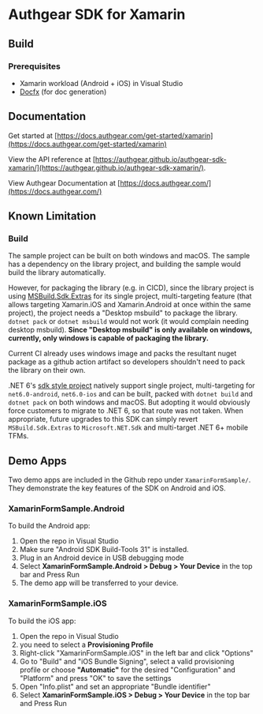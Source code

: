 # Authgear SDK for Xamarin

## Build

### Prerequisites

- Xamarin workload (Android + iOS) in Visual Studio
- [Docfx](https://dotnet.github.io/docfx/tutorial/docfx_getting_started.html) (for doc generation)

## Documentation

Get started at [https://docs.authgear.com/get-started/xamarin](https://docs.authgear.com/get-started/xamarin)

View the API reference at [https://authgear.github.io/authgear-sdk-xamarin/](https://authgear.github.io/authgear-sdk-xamarin/).

View Authgear Documentation at [https://docs.authgear.com/](https://docs.authgear.com/)

## Known Limitation

### Build

The sample project can be built on both windows and macOS. The sample has a dependency on the library project, and building the sample would build the library automatically.

However, for packaging the library (e.g. in CICD), since the library project is using [MSBuild.Sdk.Extras](https://github.com/novotnyllc/MSBuildSdkExtras) for its single project, multi-targeting feature (that allows targeting Xamarin.iOS and Xamarin.Android at once within the same project), the project needs a "Desktop msbuild" to package the library. `dotnet pack` or `dotnet msbuild` would not work (it would complain needing desktop msbuild). **Since "Desktop msbuild" is only available on windows, currently, only windows is capable of packaging the library.** 

Current CI already uses windows image and packs the resultant nuget package as a github action artifact so developers shouldn't need to pack the library on their own.

.NET 6's [sdk style project](https://docs.microsoft.com/en-us/dotnet/standard/frameworks) natively support single project, multi-targeting for `net6.0-android`, `net6.0-ios` and can be built, packed with `dotnet build` and `dotnet pack` on both windows and macOS. But adopting it would obviously force customers to migrate to .NET 6, so that route was not taken. When appropriate, future upgrades to this SDK can simply revert `MSBuild.Sdk.Extras` to `Microsoft.NET.Sdk` and multi-target .NET 6+ mobile TFMs.

## Demo Apps

Two demo apps are included in the Github repo under `XamarinFormSample/`. They demonstrate the key features of the SDK on Android and iOS.

### XamarinFormSample.Android

To build the Android app:

1. Open the repo in Visual Studio
1. Make sure "Android SDK Build-Tools 31" is installed.
1. Plug in an Android device in USB debugging mode
1. Select **XamarinFormSample.Android \> Debug \> Your Device** in the top bar and Press Run
1. The demo app will be transferred to your device.

### XamarinFormSample.iOS

To build the iOS app:

1. Open the repo in Visual Studio
1. you need to select a **Provisioning Profile**
1. Right-click "XamarinFormSample.iOS" in the left bar and click "Options"
1. Go to "Build" and "iOS Bundle Signing", select a valid provisioning profile or choose **"Automatic"** for the desired "Configuration" and "Platform" and press "OK" to save the settings
1. Open "Info.plist" and set an appropriate "Bundle identifier"
1. Select **XamarinFormSample.iOS \> Debug \> Your Device** in the top bar and Press Run
